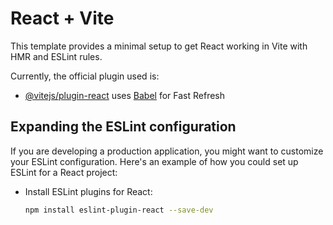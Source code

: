 # React + Vite

This template provides a minimal setup to get React working in Vite with HMR and ESLint rules.

Currently, the official plugin used is:

- [@vitejs/plugin-react](https://github.com/vitejs/vite-plugin-react/blob/main/packages/plugin-react/README.md) uses [Babel](https://babeljs.io/) for Fast Refresh

## Expanding the ESLint configuration

If you are developing a production application, you might want to customize your ESLint configuration. Here's an example of how you could set up ESLint for a React project:

- Install ESLint plugins for React:

  ```bash
  npm install eslint-plugin-react --save-dev
  ```
